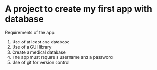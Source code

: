 # A project to create my first app with database

Requirements of the app:

1. Use of at least one database
2. Use of a GUI library
3. Create a medical database
4. The app must require a username and a password
5. Use of git for version control
